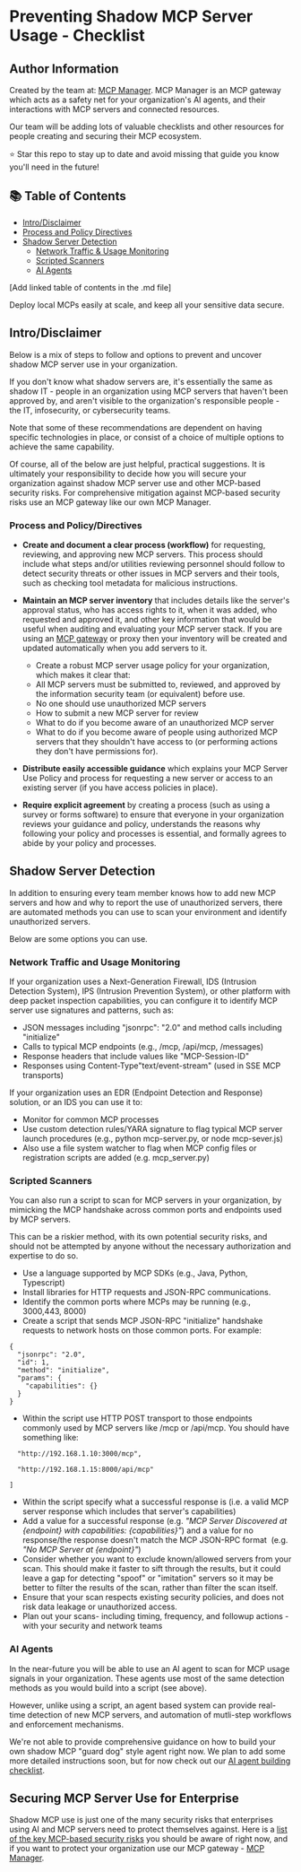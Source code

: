 # Preventing Shadow MCP Server Usage - Checklist

## Author Information

Created by the team at: [MCP Manager](https://mcpmanager.ai/). MCP Manager is an MCP gateway which acts as a safety net for your organization's AI agents, and their interactions with MCP servers and connected resources.

Our team will be adding lots of valuable checklists and other resources for people creating and securing their MCP ecosystem.

⭐ Star this repo to stay up to date and avoid missing that guide you know you'll need in the future!

## 📚 Table of Contents

- [Intro/Disclaimer](url)
- [Process and Policy Directives]()
- [Shadow Server Detection](url)
    - [Network Traffic & Usage Monitoring](url)
    - [Scripted Scanners](url)
    - [AI Agents](url)

[Add linked table of contents in the .md file]

Deploy local MCPs easily at scale, and keep all your sensitive data secure. 

## Intro/Disclaimer

Below is a mix of steps to follow and options to prevent and uncover shadow MCP server use in your organization.

If you don't know what shadow servers are, it's essentially the same as shadow IT - people in an organization using MCP servers that haven't been approved by, and aren't visible to the organization's responsible people - the IT, infosecurity, or cybersecurity teams.

Note that some of these recommendations are dependent on having specific technologies in place, or consist of a choice of multiple options to achieve the same capability.

Of course, all of the below are just helpful, practical suggestions. It is ultimately your responsibility to decide how you will secure your organization against shadow MCP server use and other MCP-based security risks. For comprehensive mitigation against MCP-based security risks use an MCP gateway like our own MCP Manager.

### Process and Policy/Directives

-   **Create and document a clear process (workflow)** for requesting, reviewing, and approving new MCP servers. This process should include what steps and/or utilities reviewing personnel should follow to detect security threats or other issues in MCP servers and their tools, such as checking tool metadata for malicious instructions.
-  **Maintain an MCP server inventory** that includes details like the server's approval status, who has access rights to it, when it was added, who requested and approved it, and other key information that would be useful when auditing and evaluating your MCP server stack. If you are using an [MCP gateway](https://mcpmanager.ai/blog/mcp-gateway/) or proxy then your inventory will be created and updated automatically when you add servers to it.
    -   Create a robust MCP server usage policy for your organization, which makes it clear that:
    -   All MCP servers must be submitted to, reviewed, and approved by the information security team (or equivalent) before use.
    -   No one should use unauthorized MCP servers
    -   How to submit a new MCP server for review
    -   What to do if you become aware of an unauthorized MCP server
    -   What to do if you become aware of people using authorized MCP servers that they shouldn't have access to (or performing actions they don't have permissions for).

-  **Distribute easily accessible guidance** which explains your MCP Server Use Policy and process for requesting a new server or access to an existing server (if you have access policies in place).
-  **Require explicit agreement** by creating a process (such as using a survey or forms software) to ensure that everyone in your organization reviews your guidance and policy, understands the reasons why following your policy and processes is essential, and formally agrees to abide by your policy and processes.

## Shadow Server Detection

In addition to ensuring every team member knows how to add new MCP servers and how and why to report the use of unauthorized servers, there are automated methods you can use to scan your environment and identify unauthorized servers.

Below are some options you can use.

### Network Traffic and Usage Monitoring

If your organization uses a Next-Generation Firewall, IDS (Intrusion Detection System), IPS (Intrusion Prevention System), or other platform with deep packet inspection capabilities, you can configure it to identify MCP server use signatures and patterns, such as:

-   JSON messages including "jsonrpc": "2.0" and method calls including "initialize"
-   Calls to typical MCP endpoints (e.g., /mcp, /api/mcp, /messages)
-   Response headers that include values like "MCP-Session-ID" 
-   Responses using Content-Type"text/event-stream" (used in SSE MCP transports)

If your organization uses an EDR (Endpoint Detection and Response) solution, or an IDS you can use it to:

-   Monitor for common MCP processes
-   Use custom detection rules/YARA signature to flag typical MCP server launch procedures (e.g., python mcp-server.py, or node mcp-sever.js)
-   Also use a file system watcher to flag when MCP config files or registration scripts are added (e.g. mcp_server.py)

### Scripted Scanners

You can also run a script to scan for MCP servers in your organization, by mimicking the MCP handshake across common ports and endpoints used by MCP servers.

This can be a riskier method, with its own potential security risks, and should not be attempted by anyone without the necessary authorization and expertise to do so.

-   Use a language supported by MCP SDKs (e.g., Java, Python, Typescript)
-   Install libraries for HTTP requests and JSON-RPC communications.
-   Identify the common ports where MCPs may be running (e.g., 3000,443, 8000)
-   Create a script that sends MCP JSON-RPC "initialize" handshake requests to network hosts on those common ports. For example:
```
{
  "jsonrpc": "2.0",
  "id": 1,
  "method": "initialize",
  "params": {
    "capabilities": {}
  }
}
```
-   Within the script use HTTP POST transport to those endpoints commonly used by MCP servers like /mcp or /api/mcp. You should have something like:
``` endpoints = [
  "http://192.168.1.10:3000/mcp",

  "http://192.168.1.15:8000/api/mcp"

]
```
- Within the script specify what a successful response is (i.e. a valid MCP server response which includes that server's capabilities)
- Add a value for a successful response (e.g. _"MCP Server Discovered at {endpoint} with capabilities: {capabilities}"_) and a value for no response/the response doesn't match the MCP JSON-RPC format  (e.g. _"No MCP Server at {endpoint}"_)
- Consider whether you want to exclude known/allowed servers from your scan. This should make it faster to sift through the results, but it could leave a gap for detecting "spoof" or "imitation" servers so it may be better to filter the results of the scan, rather than filter the scan itself.
- Ensure that your scan respects existing security policies, and does not risk data leakage or unauthorized access.
- Plan out your scans- including timing, frequency, and followup actions - with your security and network teams

### AI Agents

In the near-future you will be able to use an AI agent to scan for MCP usage signals in your organization. These agents use most of the same detection methods as you would build into a script (see above).

However, unlike using a script, an agent based system can provide real-time detection of new MCP servers, and automation of mutli-step workflows and enforcement mechanisms.

We're not able to provide comprehensive guidance on how to build your own shadow MCP "guard dog" style agent right now. We plan to add some more detailed instructions soon, but for now check out our [AI agent building checklist](https://github.com/MCP-Manager/MCP-Checklists/blob/main/ai-agent-building.md).

## Securing MCP Server Use for Enterprise
Shadow MCP use is just one of the many security risks that enterprises using AI and MCP servers need to protect themselves against. Here is a [list of the key MCP-based security risks](https://github.com/MCP-Manager/MCP-Checklists/blob/main/infrastructure/docs/mcp-security-threat-list.md) you should be aware of right now, and if you want to protect your organization use our MCP gateway - [MCP Manager](https://mcpmanager.ai/).
